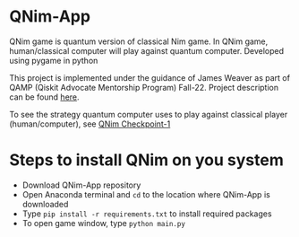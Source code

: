 # QNim-App
QNim game is quantum version of classical Nim game. In QNim game, human/classical computer will play against quantum computer. Developed using pygame in python

This project is implemented under the guidance of James Weaver as part of QAMP (Qiskit Advocate Mentorship Program) Fall-22. Project description can be found [here](https://github.com/qiskit-advocate/qamp-fall-22/issues/29).

To see the strategy quantum computer uses to play against classical player (human/computer), see [QNim Checkpoint-1](https://github.com/ritu-thombre99/QNim/blob/main/QAMP%20Checkopint%201.ipynb)

# Steps to install QNim on you system
+ Download QNim-App repository
+ Open Anaconda terminal and ```cd``` to the location where QNim-App is downloaded
+ Type ```pip install -r requirements.txt``` to install required packages
+ To open game window, type ```python main.py```
